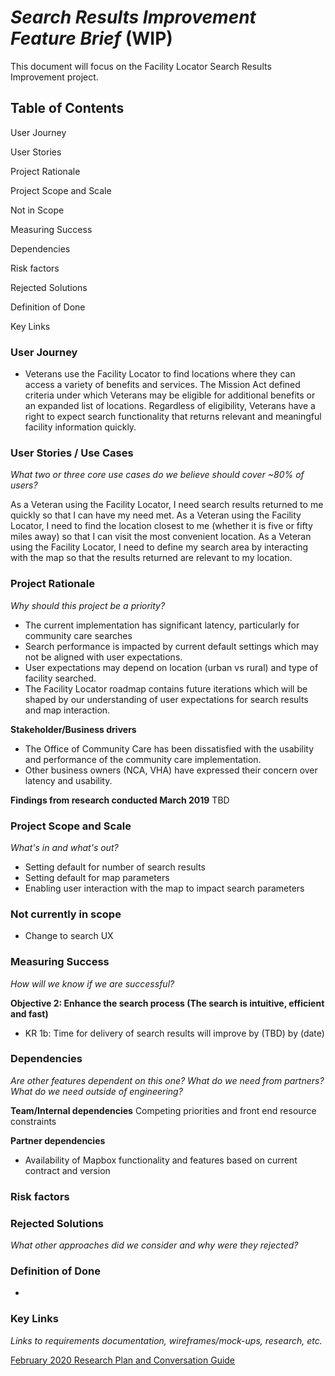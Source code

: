 # _Search Results Improvement Feature Brief_ (WIP)

This document will focus on the Facility Locator Search Results Improvement project. 
## Table of Contents

User Journey

User Stories

Project Rationale

Project Scope and Scale

Not in Scope

Measuring Success

Dependencies

Risk factors

Rejected Solutions

Definition of Done

Key Links

### User Journey
- Veterans use the Facility Locator to find locations where they can access a variety of benefits and services. The Mission Act defined criteria under which Veterans may be eligible for additional benefits or an expanded list of locations. Regardless of eligibility, Veterans have a right to expect search functionality that returns relevant and meaningful facility information quickly. 

### User Stories / Use Cases
*What two or three core use cases do we believe should cover ~80% of users?*

As a Veteran using the Facility Locator, I need search results returned to me quickly so that I can have my need met. 
As a Veteran using the Facility Locator, I need to find the location closest to me (whether it is five or fifty miles away) so that I can visit the most convenient location. 
As a Veteran using the Facility Locator, I need to define my search area by interacting with the map so that the results returned are relevant to my location. 

 
### Project Rationale
_Why should this project be a priority?_ 
- The current implementation has significant latency, particularly for community care searches
- Search performance is impacted by current default settings which may not be aligned with user expectations. 
- User expectations may depend on location (urban vs rural) and type of facility searched. 
- The Facility Locator roadmap contains future iterations which will be shaped by our understanding of user expectations for search results and map interaction. 

**Stakeholder/Business drivers**
- The Office of Community Care has been dissatisfied with the usability and performance of the community care implementation. 
- Other business owners (NCA, VHA) have expressed their concern over latency and usability. 

**Findings from research conducted March 2019**
TBD 

### Project Scope and Scale
_What's in and what's out?_
- Setting default for number of search results
- Setting default for map parameters
- Enabling user interaction with the map to impact search parameters

### Not currently in scope
- Change to search UX

### Measuring Success
_How will we know if we are successful?_

**Objective 2: Enhance the search process (The search is intuitive, efficient and fast)** 
- KR 1b: Time for delivery of search results will improve by (TBD) by (date)

### Dependencies
_Are other features dependent on this one? What do we need from partners? What do we need outside of engineering?_

**Team/Internal dependencies**
 Competing priorities and front end resource constraints 

**Partner dependencies**
  - Availability of Mapbox functionality and features based on current contract and version
  
  ### Risk factors
  

### Rejected Solutions
*What other approaches did we consider and why were they rejected?*


### Definition of Done
-

### Key Links
_Links to requirements documentation, wireframes/mock-ups, research, etc._

[February 2020 Research Plan and Conversation Guide](https://github.com/department-of-veterans-affairs/va.gov-team/tree/master/products/facilities/facility-locator/research/user-research/FL-Search-feb2020)







